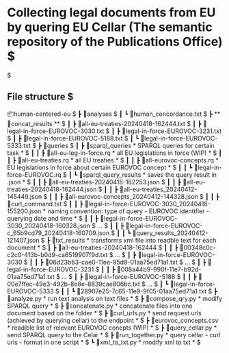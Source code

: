 # Collecting legal documents from EU by quering EU Cellar (The semantic repository of the Publications Office)  $
  $
## File structure  $
📦human-centered-eu   $
 ┣ 📂analyses  $
 ┃ ┗ 📜human_concordance.txt  $
 ┣ ** 📂concat_results **  $
 ┃ ┣ 📜all-eu-treaties-20240418-162444.txt  $
 ┃ ┣ 📜legal-in-force-EUROVOC-3030.txt  $
 ┃ ┣ 📜legal-in-force-EUROVOC-3231.txt  $
 ┃ ┣ 📜legal-in-force-EUROVOC-5188.txt  $
 ┃ ┗ 📜legal-in-force-EUROVOC-5333.txt  $
 ┣ 📂queries  $
 ┃ ┣ 📂sparql_queries * SPARQL queries for certain task *  $
 ┃ ┃ ┣ 📜all-eu-leg-in-force.rq * all EU legislations in force (WIP) *  $
 ┃ ┃ ┣ 📜all-eu-treaties.rq * all EU treaties *  $
 ┃ ┃ ┣ 📜all-eurovoc-concepts.rq * EU legislations in force about certain EUROVOC concept *  $
 ┃ ┃ ┗ 📜legal-in-force-EUROVOC.rq  $
 ┃ ┗ 📂sparql_query_results * saves the query result in .json *  $
 ┃ ┃ ┣ 📜all-eu-treaties-20240418-162253.json  $
 ┃ ┃ ┣ 📜all-eu-treaties-20240418-162444.json  $
 ┃ ┃ ┣ 📜all-eu-treaties_20240412-145449.json  $
 ┃ ┃ ┣ 📜all-eurovoc-concepts_20240412-144328.json  $
 ┃ ┃ ┣ 📜curl_command.txt  $
 ┃ ┃ ┣ 📜legal-in-force-EUROVOC-3030_20240418-155200.json * naming convention: type of query - EUROVOC identifier - querying date and time *  $
 ┃ ┃ ┣ 📜legal-in-force-EUROVOC-3030_20240418-160328.json  $
 ...  $
 ┃ ┃ ┣ 📜legal-in-force-EUROVOC-c_65b9cd79_20240418-160709.json  $
 ┃ ┃ ┗ 📜query_results_20240412-121407.json  $
 ┣ 📂txt_results * transforms xml file into readble text for each document *  $
 ┃ ┣ 📂all-eu-treaties-20240418-162444  $
 ┃ ┃ ┣ 📜00348c0c-c2c0-413b-b0d9-ca6519907f9d.txt  $
...  $
 ┃ ┣ 📂legal-in-force-EUROVOC-3030  $
 ┃ ┃ ┣ 📜06d23b63-cae0-11ee-95d9-01aa75ed71a1.txt  $
 ...  $
 ┃ ┣ 📂legal-in-force-EUROVOC-3231  $
 ┃ ┃ ┣ 📜008a44b9-990f-11e7-b92d-01aa75ed71a1.txt  $
...  $
 ┃ ┣ 📂legal-in-force-EUROVOC-5188  $
 ┃ ┃ ┣ 📜00e7ffec-49e3-492b-8e8e-8839cae806bc.txt  $
...  $
 ┃ ┗ 📂legal-in-force-EUROVOC-5333  $
 ┃ ┃ ┗ 📜28907e25-7c65-11e9-9f05-01aa75ed71a1.txt  $
 ┣ 📜analyze.py * run text analysis on text files *  $
 ┣ 📜compose_qry.py * modify SPARQL query *  $
 ┣ 📜concatenate.py * concatenate files into one document based on the folder *  $
 ┣ 📜curl_urls.py * send request urls (achieved by querying cellar) to the endpoint *  $
 ┣ 📜eurovoc_concepts.csv * readible list of relevant EUROVOC conepts (WIP) *  $
 ┣ 📜query_cellar.py * send SPARQL query to the Celar *  $
 ┣ 📜run_together.py * query cellar - curl urls - format in one script *  $
 ┗ 📜xml_to_txt.py * modify xml to txt *  $
